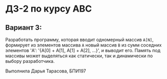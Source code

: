 ﻿# ДЗ-2 по курсу АВС
## Вариант 3:
Разработать программу, которая вводит одномерный массив `A[N]`, формирует из элементов массива `A` новый массив `B` из сумм соседних элементов 'A': '{A[0] + A[1], A[1] + A[2], ...}', и выводит его. Память под массивы может выделяться как статически, так и динамически по выбору разработчика.

Выполнила Дарья Тарасова, БПИ197

